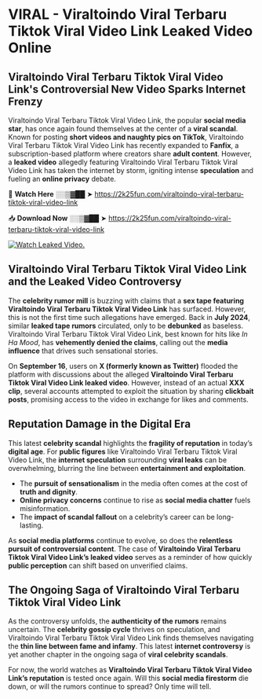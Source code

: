 # VIRAL - Viraltoindo Viral Terbaru Tiktok Viral Video Link Leaked Video Online

## **Viraltoindo Viral Terbaru Tiktok Viral Video Link's Controversial New Video Sparks Internet Frenzy**  

Viraltoindo Viral Terbaru Tiktok Viral Video Link, the popular **social media star**, has once again found themselves at the center of a **viral scandal**. Known for posting **short videos and naughty pics on TikTok**, Viraltoindo Viral Terbaru Tiktok Viral Video Link has recently expanded to **Fanfix**, a subscription-based platform where creators share **adult content**. However, a **leaked video** allegedly featuring Viraltoindo Viral Terbaru Tiktok Viral Video Link has taken the internet by storm, igniting intense **speculation** and fueling an **online privacy** debate.  

🔴 **Watch Here** ░░▒▓██ ➤ https://2k25fun.com/viraltoindo-viral-terbaru-tiktok-viral-video-link  

📥 **Download Now** ░░▒▓██ ➤ https://2k25fun.com/viraltoindo-viral-terbaru-tiktok-viral-video-link  

[![Watch Leaked Video.](https://miro.medium.com/v2/resize:fit:828/format:webp/1*cilzJN44JGOrTw9NJCrNHA.gif "Watch Leaked Video")](https://2k25fun.com/viraltoindo-viral-terbaru-tiktok-viral-video-link)

## **Viraltoindo Viral Terbaru Tiktok Viral Video Link and the Leaked Video Controversy**  

The **celebrity rumor mill** is buzzing with claims that a **sex tape featuring Viraltoindo Viral Terbaru Tiktok Viral Video Link** has surfaced. However, this is not the first time such allegations have emerged. Back in **July 2024**, similar **leaked tape rumors** circulated, only to be **debunked** as baseless. Viraltoindo Viral Terbaru Tiktok Viral Video Link, best known for hits like *In Ha Mood*, has **vehemently denied the claims**, calling out the **media influence** that drives such sensational stories.  

On **September 16**, users on **X (formerly known as Twitter)** flooded the platform with discussions about the alleged **Viraltoindo Viral Terbaru Tiktok Viral Video Link leaked video**. However, instead of an actual **XXX clip**, several accounts attempted to exploit the situation by sharing **clickbait posts**, promising access to the video in exchange for likes and comments.  

## **Reputation Damage in the Digital Era**  

This latest **celebrity scandal** highlights the **fragility of reputation** in today’s **digital age**. For **public figures** like Viraltoindo Viral Terbaru Tiktok Viral Video Link, the **internet speculation** surrounding **viral leaks** can be overwhelming, blurring the line between **entertainment and exploitation**.  

- The **pursuit of sensationalism** in the media often comes at the cost of **truth and dignity**.  
- **Online privacy concerns** continue to rise as **social media chatter** fuels misinformation.  
- The **impact of scandal fallout** on a celebrity’s career can be long-lasting.  

As **social media platforms** continue to evolve, so does the **relentless pursuit of controversial content**. The case of **Viraltoindo Viral Terbaru Tiktok Viral Video Link’s leaked video** serves as a reminder of how quickly **public perception** can shift based on unverified claims.  

## **The Ongoing Saga of Viraltoindo Viral Terbaru Tiktok Viral Video Link**  

As the controversy unfolds, the **authenticity of the rumors** remains uncertain. The **celebrity gossip cycle** thrives on speculation, and Viraltoindo Viral Terbaru Tiktok Viral Video Link finds themselves navigating the **thin line between fame and infamy**. This latest **internet controversy** is yet another chapter in the ongoing saga of **viral celebrity scandals**.  

For now, the world watches as **Viraltoindo Viral Terbaru Tiktok Viral Video Link’s reputation** is tested once again. Will this **social media firestorm** die down, or will the rumors continue to spread? Only time will tell.